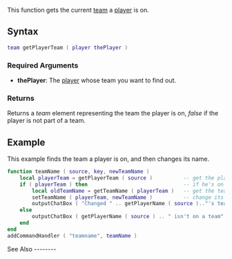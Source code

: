 This function gets the current [team](/docs/team.md "wikilink") a [player](/player.md "wikilink") is on.

Syntax
------

``` lua
team getPlayerTeam ( player thePlayer )
```

### Required Arguments

-   **thePlayer**: The [player](/docs/player.md "wikilink") whose team you want to find out.

### Returns

Returns a *team* element representing the team the player is on, *false* if the player is not part of a team.

Example
-------

<section name="Server" class="server" show="true">
This example finds the team a player is on, and then changes its name.

``` lua
function teamName ( source, key, newTeamName )
    local playerTeam = getPlayerTeam ( source )          -- get the player's team
    if ( playerTeam ) then                               -- if he's on a team
        local oldTeamName = getTeamName ( playerTeam )   -- get the team's current name
        setTeamName ( playerTeam, newTeamName )          -- change its name
        outputChatBox ( "Changed " .. getPlayerName ( source ).."'s team name from " .. oldTeamName .. " to " .. newTeamName )
    else
        outputChatBox ( getPlayerName ( source ) .. " isn't on a team" )
    end
end
addCommandHandler ( "teamname", teamName )
```

</section>
See Also
--------
